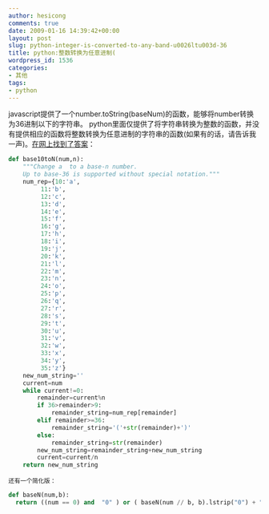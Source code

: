 ```yaml
---
author: hesicong
comments: true
date: 2009-01-16 14:39:42+00:00
layout: post
slug: python-integer-is-converted-to-any-band-u0026ltu003d-36
title: python:整数转换为任意进制(
wordpress_id: 1536
categories:
- 其他
tags:
- python
---
```


javascript提供了一个number.toString(baseNum)的函数，能够将number转换为36进制以下的字符串。
python里面仅提供了将字符串转换为整数的函数，并没有提供相应的函数将整数转换为任意进制的字符串的函数(如果有的话，请告诉我一声)。[在网上找到了答案](http://code.activestate.com/recipes/65212/)：

``` python
def base10toN(num,n):
    """Change a  to a base-n number.
    Up to base-36 is supported without special notation."""
    num_rep={10:'a',
         11:'b',
         12:'c',
         13:'d',
         14:'e',
         15:'f',
         16:'g',
         17:'h',
         18:'i',
         19:'j',
         20:'k',
         21:'l',
         22:'m',
         23:'n',
         24:'o',
         25:'p',
         26:'q',
         27:'r',
         28:'s',
         29:'t',
         30:'u',
         31:'v',
         32:'w',
         33:'x',
         34:'y',
         35:'z'}
    new_num_string=''
    current=num
    while current!=0:
        remainder=current%n
        if 36>remainder>9:
            remainder_string=num_rep[remainder]
        elif remainder>=36:
            remainder_string='('+str(remainder)+')'
        else:
            remainder_string=str(remainder)
        new_num_string=remainder_string+new_num_string
        current=current/n
    return new_num_string
```
    还有一个简化版：

``` python
def baseN(num,b):
  return ((num == 0) and  "0" ) or ( baseN(num // b, b).lstrip("0") + "0123456789abcdefghijklmnopqrstuvwxyz"[num % b])
```
